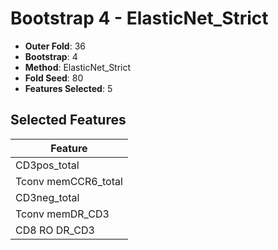 # Bootstrap 4 - ElasticNet_Strict

- **Outer Fold**: 36
- **Bootstrap**: 4
- **Method**: ElasticNet_Strict
- **Fold Seed**: 80
- **Features Selected**: 5

## Selected Features

| Feature |
|---------|
| CD3pos_total |
| Tconv memCCR6_total |
| CD3neg_total |
| Tconv memDR_CD3 |
| CD8 RO DR_CD3 |
